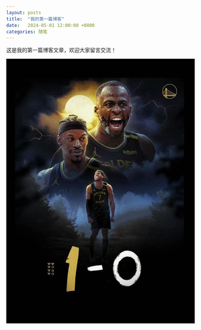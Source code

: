 ```yaml
---
layout: posts
title:  "我的第一篇博客"
date:   2024-05-01 12:00:00 +0800
categories: 随笔
---
```


这是我的第一篇博客文章，欢迎大家留言交流！

![示例图片](/assets/images/sample.jpg)